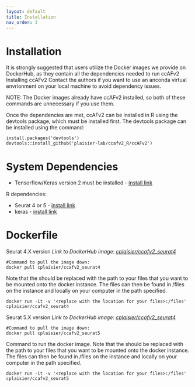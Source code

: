 ```yaml
---
layout: default
title: Installation
nav_order: 3
---
```

#  Installation
It is strongly suggested that users utilize the Docker images we provide on DockerHub, as they contain all the dependencies needed to run ccAFv2
Installing ccAFv2
Contact the authors if you want to use an anconda virtual envrionment on your local machine to avoid dependency issues. 

NOTE: The Docker images already have ccAFv2 installed, so both of these commands are unnecessary if you use them.

Once the dependencies are met, ccAFv2 can be installed in R using the devtools package, which must be installed first. The devtools package can be installed using the command:
```
install.packages('devtools')
devtools::install_github('plaisier-lab/ccafv2_R/ccAFv2')
```
# System Dependencies
- Tensorflow/Keras version 2 must be installed - [install link](https://www.tensorflow.org/install)

R dependencies:
- Seurat 4 or 5 - [install link](https://satijalab.org/seurat/articles/install_v5)
- keras - [install link](https://cran.r-project.org/web/packages/keras/vignettes/)

# Dockerfile

Seurat 4.X version *Link to DockerHub image: [cplaisier/ccafv2_seurat4](https://hub.docker.com/r/cplaisier/ccafv2_seurat4)*
```
#Command to pull the image down:
docker pull cplaisier/ccafv2_seurat4
```
Note that the should be replaced with the path to your files that you want to be mounted onto the docker instance. The files can then be found in /files on the instance and locally on your computer in the path specified.

```
docker run -it -v '<replace with the location for your files>:/files' cplaisier/ccafv2_seurat4
```
Seurat 5.X version *Link to DockerHub image: [cplaisier/ccafv2_seurat4](https://hub.docker.com/r/cplaisier/ccafv2_seurat5)*
```
#Command to pull the image down:
docker pull cplaisier/ccafv2_seurat5
```
Command to run the docker image. Note that the should be replaced with the path to your files that you want to be mounted onto the docker instance. The files can then be found in /files on the instance and locally on your computer in the path specified.
```
docker run -it -v '<replace with the location for your files>:/files' cplaisier/ccafv2_seurat5
```

